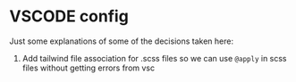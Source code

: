 # VSCODE config

Just some explanations of some of the decisions taken here:

1. Add tailwind file association for .scss files so we can use `@apply` in scss files without getting errors from vsc
